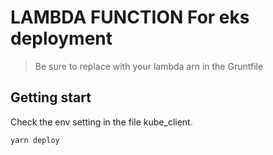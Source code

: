 # LAMBDA FUNCTION For eks deployment

> Be sure to replace with your lambda arn in the Gruntfile

## Getting start

Check the env setting in the file kube_client.

```
yarn deploy
```